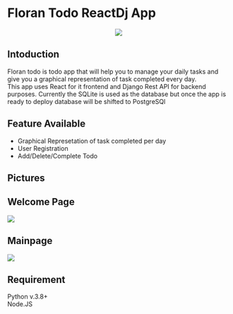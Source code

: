 # Floran Todo ReactDj App
<p align="center" width="100%">
    <img src="https://github.com/bhagwanZaki/react-dj-todo/blob/main/assests/logo.png"> 
</p>

## Intoduction 

Floran todo is todo app that will help you to manage your daily tasks and give you a graphical representation of task completed every day.
<br> This app uses React for it frontend and Django Rest API for backend purposes. Currently the SQLite is used as the database but once the app is ready to deploy database will be shifted to PostgreSQl

## Feature Available 

<ul>
    <li>  Graphical Represetation of task completed per day
    <li>User Registration
    <li> Add/Delete/Complete Todo
   
</ul>

## Pictures

<p align="center" width="100%">
    <h2> Welcome Page </h2>
    <img src="https://github.com/bhagwanZaki/react-dj-todo/blob/main/assests/main%20page.png"> 
    <h2> Mainpage </h2>
    <img src="https://github.com/bhagwanZaki/react-dj-todo/blob/main/assests/dashboard.png"> 
</p>


## Requirement 

Python v.3.8+
<br>Node.JS 


  
